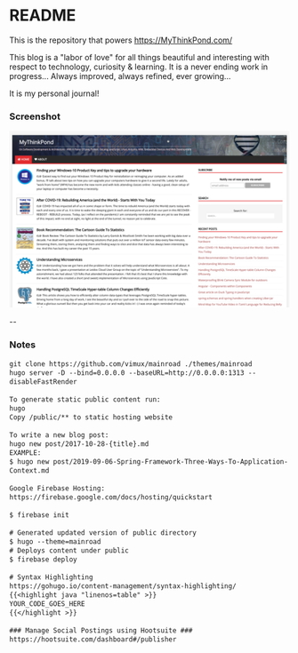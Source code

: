 # README #

This is the repository that powers https://MyThinkPond.com/

This blog is a "labor of love" for all things beautiful and interesting with respect to technology, curiosity & learning. It is a never ending work in progress... Always improved, always refined, ever growing... 

It is my personal journal! 

### Screenshot ###

![screenshot](https://github.com/vguhesan/MyThinkPond/blob/develop/static/img/common/screenshot1-sml.png)

--

### Notes ###
```
git clone https://github.com/vimux/mainroad ./themes/mainroad
hugo server -D --bind=0.0.0.0 --baseURL=http://0.0.0.0:1313 --disableFastRender

To generate static public content run:
hugo
Copy /public/** to static hosting website

To write a new blog post:
hugo new post/2017-10-28-{title}.md
EXAMPLE:
$ hugo new post/2019-09-06-Spring-Framework-Three-Ways-To-Application-Context.md

Google Firebase Hosting:
https://firebase.google.com/docs/hosting/quickstart

$ firebase init

# Generated updated version of public directory
$ hugo --theme=mainroad
# Deploys content under public
$ firebase deploy

# Syntax Highlighting
https://gohugo.io/content-management/syntax-highlighting/
{{<highlight java "linenos=table" >}}
YOUR_CODE_GOES_HERE
{{</highlight >}}

### Manage Social Postings using Hootsuite ###
https://hootsuite.com/dashboard#/publisher

```



